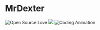 # MrDexter

![Open Source Love](https://badges.frapsoft.com/os/v1/open-source.png?v=103)
![](https://img.shields.io/badge/Status-Active%20&%20Updated-5bc0de?style=for-the-badge&logo=circleci)
![Coding Animation](https://mrdexter.ir/svg/coffee.svg)
